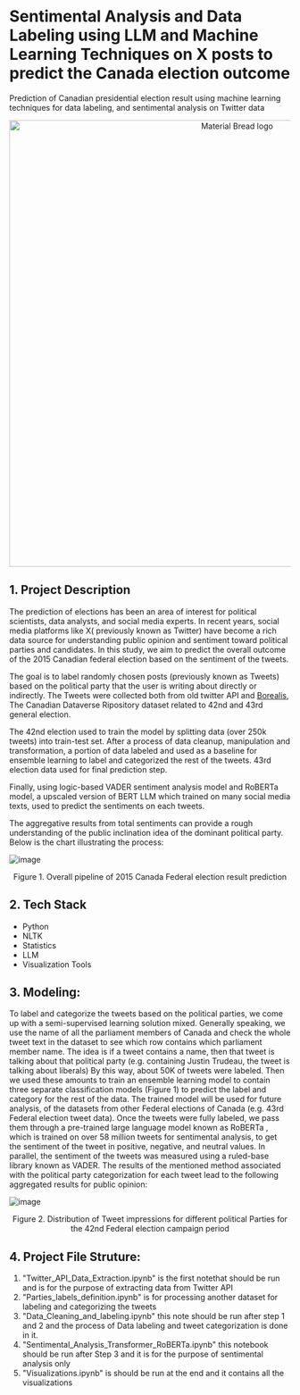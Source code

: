 # Sentimental Analysis and Data Labeling using LLM and Machine Learning Techniques on X posts to predict the Canada election outcome
Prediction of Canadian presidential election result using machine learning techniques for data labeling, and sentimental analysis on Twitter data

<p align="center">
    <img width="800" src="https://www.acto.ca/production/wp-content/uploads/2021/09/Federal-election-blog-image.png" alt="Material Bread logo">
</p>

## 1. Project Description
The prediction of elections has been an area of interest for political scientists, data analysts, and social media experts. In recent years, social media platforms like X( previously known as Twitter) have become a rich data source for understanding public opinion and sentiment toward political parties and candidates. In this study, we aim to predict the overall outcome of the 2015 Canadian federal election based on the sentiment of the tweets. 

The goal is to label randomly chosen posts (previously known as Tweets) based on the political party that the user is writing about directly or indirectly. The Tweets were collected both from old twitter API and [Borealis](https://borealisdata.ca/), The Canadian Dataverse Ripository dataset related to 42nd and 43rd general election.

The 42nd election used to train the model by splitting data (over 250k tweets) into train-test set. After a process of data cleanup, manipulation and transformation, a portion of data labeled and used as a baseline for ensemble learning to label and categorized the rest of the tweets. 43rd election data used for final prediction step.

Finally, using logic-based VADER sentiment analysis model and RoBERTa model, a upscaled version of BERT LLM which trained on many social media texts, used to predict the sentiments on each tweets.

The aggregative results from total sentiments can provide a rough understanding of the public inclination idea of the dominant political party.
Below is the chart illustrating the process:

![image](https://github.com/soroushr123/Twitter_Sentiment_Canada_Election/blob/main/Diagram.png) 
<p align="center"> Figure 1. Overall pipeline of 2015 Canada Federal election result prediction </p>

## 2. Tech Stack
- Python
- NLTK
- Statistics
- LLM
- Visualization Tools

## 3. Modeling:
To label and categorize the tweets based on the political parties, we come up with a semi-supervised  learning solution mixed. Generally speaking, we use the name of all the parliament members of Canada and check the whole tweet text in the dataset to see which row contains which parliament member name. The idea is if a tweet contains a name, then that tweet is talking about that political party (e.g. containing Justin Trudeau, the tweet is talking about liberals) By this way, about 50K of tweets were labeled. Then we used these amounts to train an ensemble learning model to contain three separate classification models (Figure 1) to predict the label and category for the rest of the data. The trained model will be used for future analysis, of the datasets from other Federal elections of Canada (e.g. 43rd Federal election tweet data).
Once the tweets were fully labeled, we pass them through a pre-trained large language model known as RoBERTa , which is trained on over 58 million tweets for sentimental analysis, to get the sentiment of the tweet in positive, negative, and neutral values. In parallel, the sentiment of the tweets was measured using a ruled-base library known as VADER. The results of the mentioned method associated with the political party categorization for each tweet lead to the following aggregated results for public opinion:

 ![image](https://github.com/soroushr123/Twitter_Sentiment_Canada_Election/blob/main/42nd_Impression_Density.png)
<p align="center"> Figure 2. Distribution of Tweet impressions for different political Parties for the 42nd Federal election campaign period </p>

## 4. Project File Struture:
1. "Twitter_API_Data_Extraction.ipynb" is the first notethat should be run and is for the purpose of extracting data from Twitter API
2. "Parties_labels_definition.ipynb" is for processing another dataset for labeling and categorizing the tweets
3. "Data_Cleaning_and_labeling.ipynb" this note should be run after step 1 and 2 and the process of Data labeling and tweet categorization is done in it.
4. "Sentimental_Analysis_Transformer_RoBERTa.ipynb" this notebook should be run after Step 3 and it is for the purpose of sentimental analysis only
5. "Visualizations.ipynb" is should be run at the end and it contains all the visualizations


